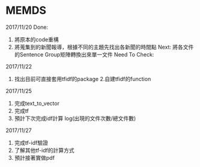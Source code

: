 # MEMDS

2017/11/20
Done:
  1. 將原本的code重構
  2. 將蒐集到的新聞報導，根據不同的主題先找出各新聞的時間點
Next:
  將各文件的Sentence Group矩陣轉換出來單一文件
Need To Check:

2017/11/22
1. 找出目前可直接套用tfidf的package
2.自建tfidf的function

2017/11/25
1. 完成text_to_vector
2. 完成tf
3. 預計下次完成idf計算   log(出現的文件次數/總文件數)

2017/11/27
1. 完成tf-idf驗證
2. 了解其他tf-idf的計算方式
3. 預計接著實做pdf